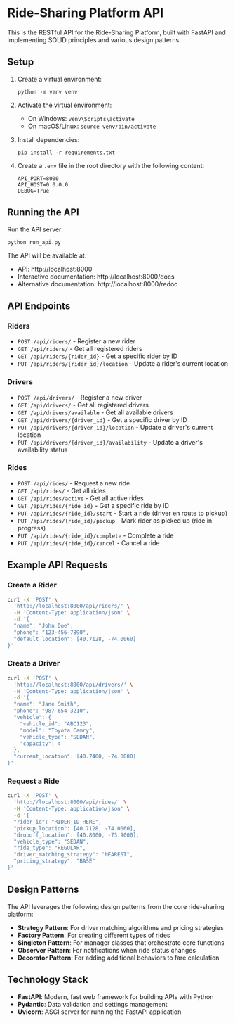 # Ride-Sharing Platform API

This is the RESTful API for the Ride-Sharing Platform, built with FastAPI and implementing SOLID principles and various design patterns.

## Setup

1. Create a virtual environment:

   ```
   python -m venv venv
   ```

2. Activate the virtual environment:

   - On Windows: `venv\Scripts\activate`
   - On macOS/Linux: `source venv/bin/activate`

3. Install dependencies:

   ```
   pip install -r requirements.txt
   ```

4. Create a `.env` file in the root directory with the following content:
   ```
   API_PORT=8000
   API_HOST=0.0.0.0
   DEBUG=True
   ```

## Running the API

Run the API server:

```
python run_api.py
```

The API will be available at:

- API: http://localhost:8000
- Interactive documentation: http://localhost:8000/docs
- Alternative documentation: http://localhost:8000/redoc

## API Endpoints

### Riders

- `POST /api/riders/` - Register a new rider
- `GET /api/riders/` - Get all registered riders
- `GET /api/riders/{rider_id}` - Get a specific rider by ID
- `PUT /api/riders/{rider_id}/location` - Update a rider's current location

### Drivers

- `POST /api/drivers/` - Register a new driver
- `GET /api/drivers/` - Get all registered drivers
- `GET /api/drivers/available` - Get all available drivers
- `GET /api/drivers/{driver_id}` - Get a specific driver by ID
- `PUT /api/drivers/{driver_id}/location` - Update a driver's current location
- `PUT /api/drivers/{driver_id}/availability` - Update a driver's availability status

### Rides

- `POST /api/rides/` - Request a new ride
- `GET /api/rides/` - Get all rides
- `GET /api/rides/active` - Get all active rides
- `GET /api/rides/{ride_id}` - Get a specific ride by ID
- `PUT /api/rides/{ride_id}/start` - Start a ride (driver en route to pickup)
- `PUT /api/rides/{ride_id}/pickup` - Mark rider as picked up (ride in progress)
- `PUT /api/rides/{ride_id}/complete` - Complete a ride
- `PUT /api/rides/{ride_id}/cancel` - Cancel a ride

## Example API Requests

### Create a Rider

```bash
curl -X 'POST' \
  'http://localhost:8000/api/riders/' \
  -H 'Content-Type: application/json' \
  -d '{
  "name": "John Doe",
  "phone": "123-456-7890",
  "default_location": [40.7128, -74.0060]
}'
```

### Create a Driver

```bash
curl -X 'POST' \
  'http://localhost:8000/api/drivers/' \
  -H 'Content-Type: application/json' \
  -d '{
  "name": "Jane Smith",
  "phone": "987-654-3210",
  "vehicle": {
    "vehicle_id": "ABC123",
    "model": "Toyota Camry",
    "vehicle_type": "SEDAN",
    "capacity": 4
  },
  "current_location": [40.7400, -74.0080]
}'
```

### Request a Ride

```bash
curl -X 'POST' \
  'http://localhost:8000/api/rides/' \
  -H 'Content-Type: application/json' \
  -d '{
  "rider_id": "RIDER_ID_HERE",
  "pickup_location": [40.7128, -74.0060],
  "dropoff_location": [40.8000, -73.9000],
  "vehicle_type": "SEDAN",
  "ride_type": "REGULAR",
  "driver_matching_strategy": "NEAREST",
  "pricing_strategy": "BASE"
}'
```

## Design Patterns

The API leverages the following design patterns from the core ride-sharing platform:

- **Strategy Pattern**: For driver matching algorithms and pricing strategies
- **Factory Pattern**: For creating different types of rides
- **Singleton Pattern**: For manager classes that orchestrate core functions
- **Observer Pattern**: For notifications when ride status changes
- **Decorator Pattern**: For adding additional behaviors to fare calculation

## Technology Stack

- **FastAPI**: Modern, fast web framework for building APIs with Python
- **Pydantic**: Data validation and settings management
- **Uvicorn**: ASGI server for running the FastAPI application
